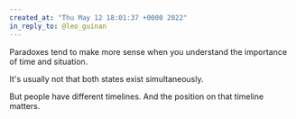 ```yaml
---
created_at: "Thu May 12 18:01:37 +0000 2022"
in_reply_to: @leo_guinan
---
```


Paradoxes tend to make more sense when you understand the importance of time and situation.

It's usually not that both states exist simultaneously. 

But people have different timelines. And the position on that timeline matters.